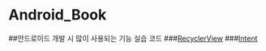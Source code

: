 # Android_Book
##안드로이드 개발 시 많이 사용되는 기능 실습 코드
###[RecyclerView](https://thuglife.tistory.com/13)
###[Intent](https://thuglife.tistory.com/14)
